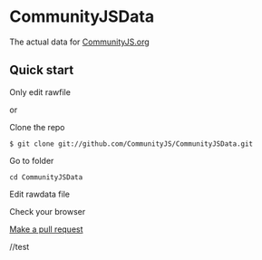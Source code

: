 CommunityJSData
===============

The actual data for [CommunityJS.org](http://CommunityJS.org)

## Quick start

Only edit rawfile

or

Clone the repo

```
$ git clone git://github.com/CommunityJS/CommunityJSData.git
```

Go to folder

```
cd CommunityJSData
```

Edit rawdata file

Check your browser

[Make a pull request](https://help.github.com/articles/using-pull-requests)

//test